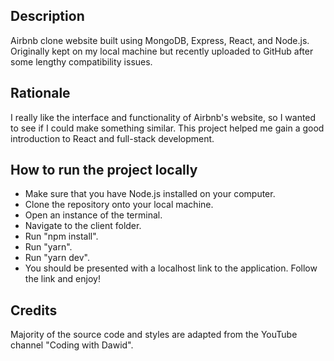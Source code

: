 ## Description
Airbnb clone website built using MongoDB, Express, React, and Node.js. Originally kept on my local machine but recently uploaded to GitHub after some lengthy compatibility issues.

## Rationale 
I really like the interface and functionality of Airbnb's website, so I wanted to see if I could make something similar. This project helped me gain a good introduction to React and full-stack development.

## How to run the project locally
- Make sure that you have Node.js installed on your computer. 
- Clone the repository onto your local machine.
- Open an instance of the terminal.
- Navigate to the client folder.
- Run "npm install".
- Run "yarn".
- Run "yarn dev".
- You should be presented with a localhost link to the application. Follow the link and enjoy!

## Credits 
Majority of the source code and styles are adapted from the YouTube channel "Coding with Dawid".
